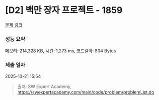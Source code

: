 # [D2] 백만 장자 프로젝트 - 1859 

[문제 링크](https://swexpertacademy.com/main/code/problem/problemDetail.do?contestProbId=AV5LrsUaDxcDFAXc) 

### 성능 요약

메모리: 214,328 KB, 시간: 1,273 ms, 코드길이: 804 Bytes

### 제출 일자

2025-10-21 15:54



> 출처: SW Expert Academy, https://swexpertacademy.com/main/code/problem/problemList.do